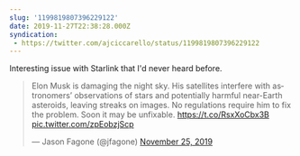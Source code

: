 ```yaml
---
slug: '1199819807396229122'
date: 2019-11-27T22:38:28.000Z
syndication:
 - https://twitter.com/ajciccarello/status/1199819807396229122
---
```


Interesting issue with Starlink that I'd never heard before. <blockquote class="twitter-tweet"><p lang="en" dir="ltr">Elon Musk is damaging the night sky. His satellites interfere with astronomers’ observations of stars and potentially harmful near-Earth asteroids, leaving streaks on images. No regulations require him to fix the problem. Soon it may be unfixable. <a href="https://t.co/RsxXoCbx3B">https://t.co/RsxXoCbx3B</a> <a href="https://t.co/zpEobzjScp">pic.twitter.com/zpEobzjScp</a></p>&mdash; Jason Fagone (@jfagone) <a href="https://twitter.com/jfagone/status/1198814773971845120?ref_src=twsrc%5Etfw">November 25, 2019</a></blockquote>


<script async src="https://platform.twitter.com/widgets.js" charset="utf-8"></script>
